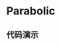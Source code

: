 <script setup>
  import Parabolic from './Components/Parabolic/index.vue'
</script>

# Parabolic

<ContainerBox title="介绍">
<template #desc>
可用于点击加入购物车后将商品抛入购物车
</template>
</ContainerBox>

## 代码演示

<ContainerBox title="基础用法" noGap>
<template #desc>

只能通过固定定位来实现内部的坐标计算，具体参考`demo`源码
</template>

<div class="demo-box">
<Parabolic />
</div>

<CodeBox>
<template #codes>

```vue
<script setup lang="ts">
import { ref, onMounted } from "vue";

import Parabolic from "./Parabolic.js";

let parabolic: Parabolic;

const move = ref<HTMLElement>();
const middle = ref<HTMLElement>();
const right = ref<HTMLElement>();

const run = (e: Event) => {
  parabolic!
    .run(e)
    .then(() => {
      right.value!.style.transition = `all 0.25s`;
      right.value!.style.transform = "rotate(360deg)";
      setTimeout(() => {
        right.value!.style.transition = `all 0s`;
        right.value!.style.transform = "rotate(0deg)";
      }, 250);
      console.log("运动结束");
    })
    .catch(() => {
      console.warn("运动未结束");
    });
};

onMounted(() => {
  parabolic = new Parabolic(move.value!, middle.value!, right.value!, 10);
});
</script>

<template>
  <div ref="parent" class="demo">
    <div class="run" @click="run">点击投掷</div>
    <img ref="move" class="move" src="./img/ball.png" />
    <div ref="middle" class="middle">顶点</div>
    <img ref="right" class="right" src="./img/cock.png" />
  </div>
</template>

<style scoped lang="less">
.flex {
  display: flex;
  justify-content: center;
  align-items: center;
}

.demo {
  width: 100%;
  color: #fff;

  .run {
    .flex();

    width: 178px;
    height: 38px;
    background-color: #ff0036;
    cursor: pointer;
  }

  .point {
    position: fixed;
    width: 100px;
    height: 100px;
  }

  .move {
    .point();

    top: 0;
    z-index: 1;
    display: none;
  }

  .middle {
    .point();
    .flex();

    right: 300px;
    bottom: 400px;
    border-radius: 50%;
    background-color: red;
  }

  .right {
    .point();

    right: 40px;
    bottom: 150px;
    transition: all 0.25s;
  }
}
</style>
```
</template>
</CodeBox>
</ContainerBox>